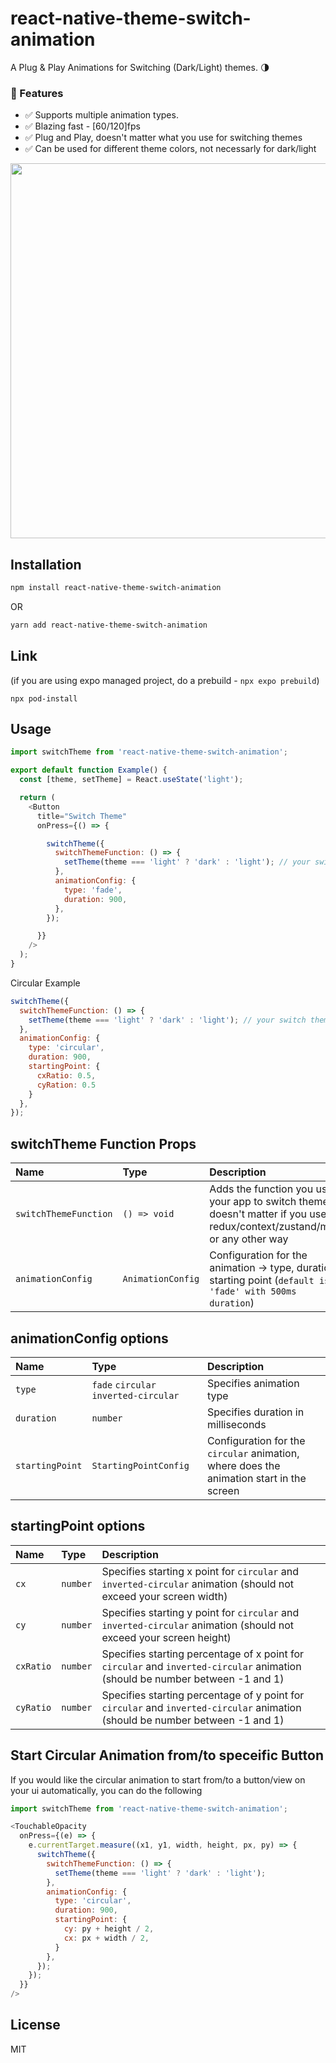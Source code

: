 # react-native-theme-switch-animation

A Plug & Play Animations for Switching (Dark/Light) themes. 🌗

### 🦄 Features
- ✅  Supports multiple animation types.
- ✅  Blazing fast - [60/120]fps
- ✅  Plug and Play, doesn't matter what you use for switching themes 
- ✅  Can be used for different theme colors, not necessarly for dark/light

<p align="center">
<img src="https://github.com/WadhahEssam/react-native-theme-switch-animation/assets/24798045/0aa19507-702e-4075-b045-303ad27b3dc0" width="600"/>
</p>

## Installation

```sh
npm install react-native-theme-switch-animation
```
OR
```sh
yarn add react-native-theme-switch-animation
```

## Link
(if you are using expo managed project, do a prebuild - `npx expo prebuild`)
```
npx pod-install
```

## Usage

```js
import switchTheme from 'react-native-theme-switch-animation';

export default function Example() {
  const [theme, setTheme] = React.useState('light');

  return (
    <Button
      title="Switch Theme"
      onPress={() => {

        switchTheme({
          switchThemeFunction: () => {
            setTheme(theme === 'light' ? 'dark' : 'light'); // your switch theme function
          },
          animationConfig: {
            type: 'fade',
            duration: 900,
          },
        });

      }}
    />
  );
}
```

Circular Example
```js
switchTheme({
  switchThemeFunction: () => {
    setTheme(theme === 'light' ? 'dark' : 'light'); // your switch theme function
  },
  animationConfig: {
    type: 'circular',
    duration: 900,
    startingPoint: {
      cxRatio: 0.5,
      cyRation: 0.5
    }
  },
});
```


## switchTheme Function Props
| Name | Type | Description |
| :------ | :------ | :------ |
| `switchThemeFunction` | `() => void` | Adds the function you use in your app to switch themes, doesn't matter if you use redux/context/zustand/mobx or any other way |
| `animationConfig` | `AnimationConfig` | Configuration for the animation -> type, duration, starting point (`default is 'fade' with 500ms duration`)  |

## animationConfig options
| Name | Type | Description |
| :------ | :------ | :------ |
| `type` | `fade` `circular` `inverted-circular` | Specifies animation type |
| `duration` | `number` | Specifies duration in milliseconds |
| `startingPoint` | `StartingPointConfig` | Configuration for the `circular` animation, where does the animation start in the screen |

## startingPoint options
| Name | Type | Description |
| :------ | :------ | :------ |
| `cx` | `number` | Specifies starting x point for `circular` and `inverted-circular` animation (should not exceed your screen width) |
| `cy` | `number` | Specifies starting y point for `circular` and `inverted-circular` animation (should not exceed your screen height) |
| `cxRatio` | `number` | Specifies starting percentage of x point for `circular` and `inverted-circular` animation (should be number between -1 and 1) |
| `cyRatio` | `number` | Specifies starting percentage of y point for `circular` and `inverted-circular` animation (should be number between -1 and 1) |

## Start Circular Animation from/to speceific Button
If you would like the circular animation to start from/to a button/view on your ui automatically, you can do the following

```js
import switchTheme from 'react-native-theme-switch-animation';

<TouchableOpacity
  onPress={(e) => {
    e.currentTarget.measure((x1, y1, width, height, px, py) => {
      switchTheme({
        switchThemeFunction: () => {
          setTheme(theme === 'light' ? 'dark' : 'light');
        },
        animationConfig: {
          type: 'circular',
          duration: 900,
          startingPoint: {
            cy: py + height / 2,
            cx: px + width / 2,
          }
        },
      });
    });
  }}
/>
```


## License

MIT

